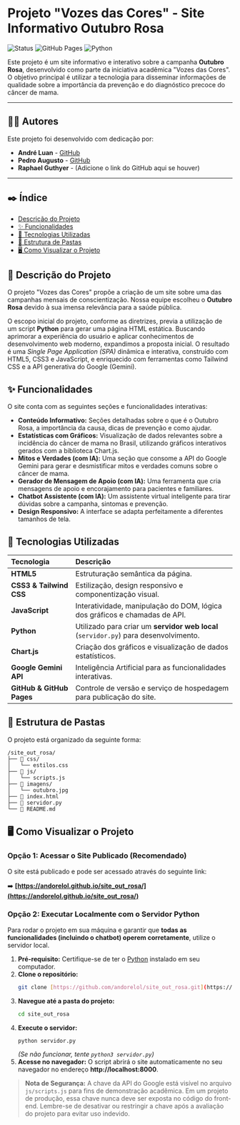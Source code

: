 # Projeto "Vozes das Cores" - Site Informativo Outubro Rosa

![Status](https://img.shields.io/badge/status-concluído-brightgreen)
![GitHub Pages](https://img.shields.io/badge/deploy-GitHub%20Pages-blueviolet)
![Python](https://img.shields.io/badge/Python-3.x-blue.svg)

Este projeto é um site informativo e interativo sobre a campanha **Outubro Rosa**, desenvolvido como parte da iniciativa acadêmica "Vozes das Cores". O objetivo principal é utilizar a tecnologia para disseminar informações de qualidade sobre a importância da prevenção e do diagnóstico precoce do câncer de mama.

---

## 👨‍💻 Autores

Este projeto foi desenvolvido com dedicação por:

- **André Luan** - [GitHub](https://github.com/andorelol)
- **Pedro Augusto** - [GitHub](https://github.com/pedroasampa)
- **Raphael Guthyer** - (Adicione o link do GitHub aqui se houver)

---

## ✒️ Índice

- [Descrição do Projeto](#-descrição-do-projeto)
- [✨ Funcionalidades](#-funcionalidades)
- [🚀 Tecnologias Utilizadas](#-tecnologias-utilizadas)
- [📂 Estrutura de Pastas](#-estrutura-de-pastas)
- [🖥️ Como Visualizar o Projeto](#️-como-visualizar-o-projeto)

## 📖 Descrição do Projeto

O projeto "Vozes das Cores" propõe a criação de um site sobre uma das campanhas mensais de conscientização. Nossa equipe escolheu o **Outubro Rosa** devido à sua imensa relevância para a saúde pública.

O escopo inicial do projeto, conforme as diretrizes, previa a utilização de um script **Python** para gerar uma página HTML estática. Buscando aprimorar a experiência do usuário e aplicar conhecimentos de desenvolvimento web moderno, expandimos a proposta inicial. O resultado é uma *Single Page Application (SPA)* dinâmica e interativa, construído com HTML5, CSS3 e JavaScript, e enriquecido com ferramentas como Tailwind CSS e a API generativa do Google (Gemini).

## ✨ Funcionalidades

O site conta com as seguintes seções e funcionalidades interativas:

- **Conteúdo Informativo:** Seções detalhadas sobre o que é o Outubro Rosa, a importância da causa, dicas de prevenção e como ajudar.
- **Estatísticas com Gráficos:** Visualização de dados relevantes sobre a incidência do câncer de mama no Brasil, utilizando gráficos interativos gerados com a biblioteca Chart.js.
- **Mitos e Verdades (com IA):** Uma seção que consome a API do Google Gemini para gerar e desmistificar mitos e verdades comuns sobre o câncer de mama.
- **Gerador de Mensagem de Apoio (com IA):** Uma ferramenta que cria mensagens de apoio e encorajamento para pacientes e familiares.
- **Chatbot Assistente (com IA):** Um assistente virtual inteligente para tirar dúvidas sobre a campanha, sintomas e prevenção.
- **Design Responsivo:** A interface se adapta perfeitamente a diferentes tamanhos de tela.

## 🚀 Tecnologias Utilizadas

| Tecnologia | Descrição |
| :--- | :--- |
| **HTML5** | Estruturação semântica da página. |
| **CSS3 & Tailwind CSS**| Estilização, design responsivo e componentização visual. |
| **JavaScript** | Interatividade, manipulação do DOM, lógica dos gráficos e chamadas de API. |
| **Python** | Utilizado para criar um **servidor web local** (`servidor.py`) para desenvolvimento. |
| **Chart.js** | Criação dos gráficos e visualização de dados estatísticos. |
| **Google Gemini API** | Inteligência Artificial para as funcionalidades interativas. |
| **GitHub & GitHub Pages**| Controle de versão e serviço de hospedagem para publicação do site. |

## 📂 Estrutura de Pastas

O projeto está organizado da seguinte forma:


```text
/site_out_rosa/
├── 📂 css/
│   └── estilos.css
├── 📂 js/
│   └── scripts.js
├── 📂 imagens/
│   └── outubro.jpg
├── 📜 index.html
├── 🐍 servidor.py
└── 📄 README.md
```

## 🖥️ Como Visualizar o Projeto

### Opção 1: Acessar o Site Publicado (Recomendado)

O site está publicado e pode ser acessado através do seguinte link:

➡️ **[https://andorelol.github.io/site_out_rosa/](https://andorelol.github.io/site_out_rosa/)**

### Opção 2: Executar Localmente com o Servidor Python

Para rodar o projeto em sua máquina e garantir que **todas as funcionalidades (incluindo o chatbot) operem corretamente**, utilize o servidor local.

1.  **Pré-requisito:** Certifique-se de ter o [Python](https://www.python.org/downloads/) instalado em seu computador.
2.  **Clone o repositório:**
    ```bash
    git clone [https://github.com/andorelol/site_out_rosa.git](https://github.com/andorelol/site_out_rosa.git)
    ```
3.  **Navegue até a pasta do projeto:**
    ```bash
    cd site_out_rosa
    ```
4.  **Execute o servidor:**
    ```bash
    python servidor.py
    ```
    *(Se não funcionar, tente `python3 servidor.py`)*
5.  **Acesse no navegador:** O script abrirá o site automaticamente no seu navegador no endereço **http://localhost:8000**.

> **Nota de Segurança:** A chave da API do Google está visível no arquivo `js/scripts.js` para fins de demonstração acadêmica. Em um projeto de produção, essa chave nunca deve ser exposta no código do front-end. Lembre-se de desativar ou restringir a chave após a avaliação do projeto para evitar uso indevido.


